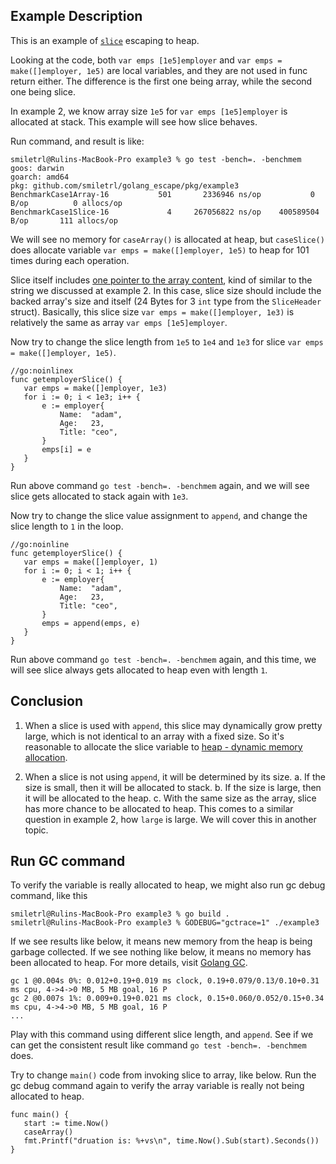 ## Example Description
 
This is an example of [`slice`](https://blog.golang.org/slices) escaping to heap.
 
Looking at the code, both `var emps [1e5]employer` and `var emps = make([]employer, 1e5)` are local variables, and they are not used in func return either. The difference is the first one being array, while the second one being slice.
 
In example 2, we know array size `1e5` for `var emps [1e5]employer` is allocated at stack. This example will see how slice behaves.
 
Run command, and result is like:
 
```
smiletrl@Rulins-MacBook-Pro example3 % go test -bench=. -benchmem
goos: darwin
goarch: amd64
pkg: github.com/smiletrl/golang_escape/pkg/example3
BenchmarkCase1Array-16           501       2336946 ns/op           0 B/op          0 allocs/op
BenchmarkCase1Slice-16             4     267056822 ns/op    400589504 B/op       111 allocs/op
```
 
We will see no memory for `caseArray()` is allocated at heap, but `caseSlice()` does allocate variable `var emps = make([]employer, 1e5)` to heap for 101 times during each operation.
 
Slice itself includes [one pointer to the array content](https://golang.org/pkg/reflect/#SliceHeader), kind of similar to the string we discussed at example 2. In this case, slice size should include the backed array's size and itself (24 Bytes for 3 `int` type from the `SliceHeader` struct). Basically, this slice size `var emps = make([]employer, 1e3)` is relatively the same as array `var emps [1e5]employer`.
 
Now try to change the slice length from `1e5` to `1e4` and `1e3` for slice `var emps = make([]employer, 1e5)`.
 
```
//go:noinlinex
func getemployerSlice() {
   var emps = make([]employer, 1e3)
   for i := 0; i < 1e3; i++ {
       e := employer{
           Name:  "adam",
           Age:   23,
           Title: "ceo",
       }
       emps[i] = e
   }
}
```
 
Run above command `go test -bench=. -benchmem` again, and we will see slice gets allocated to stack again with `1e3`.
 
Now try to change the slice value assignment to `append`, and change the slice length to `1` in the loop.
 
```
//go:noinline
func getemployerSlice() {
   var emps = make([]employer, 1)
   for i := 0; i < 1; i++ {
       e := employer{
           Name:  "adam",
           Age:   23,
           Title: "ceo",
       }
       emps = append(emps, e)
   }
}
```
 
Run above command `go test -bench=. -benchmem` again, and this time, we will see slice always gets allocated to heap even with length `1`.
 
## Conclusion
 
1. When a slice is used with `append`, this slice may dynamically grow pretty large, which is not identical to an array with a fixed size. So it's reasonable to allocate the slice variable to [heap - dynamic memory allocation](https://en.wikipedia.org/wiki/Memory_management#DYNAMIC).
 
2. When a slice is not using `append`, it will be determined by its size.
a. If the size is small, then it will be allocated to stack.
b. If the size is large, then it will be allocated to the heap.
c. With the same size as the array, slice has more chance to be allocated to heap. This comes to a similar question in example 2, how `large` is large. We will cover this in another topic.

## Run GC command
 
To verify the variable is really allocated to heap, we might also run gc debug command, like this
 
```
smiletrl@Rulins-MacBook-Pro example3 % go build .                   
smiletrl@Rulins-MacBook-Pro example3 % GODEBUG="gctrace=1" ./example3
```
 
If we see results like below, it means new memory from the heap is being garbage collected. If we see nothing like below, it means no memory has been allocated to heap. For more details, visit [Golang GC](https://github.com/smiletrl/golang_gc/tree/master/cmd/example1).
 
```
gc 1 @0.004s 0%: 0.012+0.19+0.019 ms clock, 0.19+0.079/0.13/0.10+0.31 ms cpu, 4->4->0 MB, 5 MB goal, 16 P
gc 2 @0.007s 1%: 0.009+0.19+0.021 ms clock, 0.15+0.060/0.052/0.15+0.34 ms cpu, 4->4->0 MB, 5 MB goal, 16 P
...
```
 
Play with this command using different slice length, and `append`. See if we can get the consistent result like command `go test -bench=. -benchmem` does.
 
Try to change `main()` code from invoking slice to array, like below. Run the gc debug command again to verify the array variable is really not being allocated to heap.
 
```
func main() {
   start := time.Now()
   caseArray()
   fmt.Printf("druation is: %+vs\n", time.Now().Sub(start).Seconds())
}
 
```
